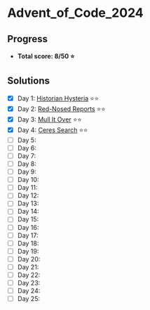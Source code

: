 # Advent_of_Code_2024

## Progress
- **Total score: 8/50 :star:**

## Solutions
- [X] Day 1: [Historian Hysteria](https://github.com/andreasduerloo/Advent_of_Code_2024/tree/main/day_01) :star::star:
- [X] Day 2: [Red-Nosed Reports](https://github.com/andreasduerloo/Advent_of_Code_2024/tree/main/day_02) :star::star:
- [X] Day 3: [Mull It Over](https://github.com/andreasduerloo/Advent_of_Code_2024/tree/main/day_03) :star::star:
- [X] Day 4: [Ceres Search](https://github.com/andreasduerloo/Advent_of_Code_2024/tree/main/day_04) :star::star:
- [ ] Day 5:
- [ ] Day 6:
- [ ] Day 7:
- [ ] Day 8:
- [ ] Day 9:
- [ ] Day 10:
- [ ] Day 11:
- [ ] Day 12:
- [ ] Day 13:
- [ ] Day 14:
- [ ] Day 15:
- [ ] Day 16:
- [ ] Day 17:
- [ ] Day 18:
- [ ] Day 19:
- [ ] Day 20:
- [ ] Day 21:
- [ ] Day 22:
- [ ] Day 23:
- [ ] Day 24:
- [ ] Day 25: